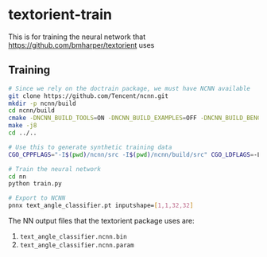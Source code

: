 # textorient-train

This is for training the neural network that https://github.com/bmharper/textorient uses

## Training

```bash
# Since we rely on the doctrain package, we must have NCNN available
git clone https://github.com/Tencent/ncnn.git
mkdir -p ncnn/build
cd ncnn/build
cmake -DNCNN_BUILD_TOOLS=ON -DNCNN_BUILD_EXAMPLES=OFF -DNCNN_BUILD_BENCHMARK=OFF -DNCNN_BUILD_TESTS=OFF ..
make -j8
cd ../..

# Use this to generate synthetic training data
CGO_CPPFLAGS="-I$(pwd)/ncnn/src -I$(pwd)/ncnn/build/src" CGO_LDFLAGS=-L$(pwd)/ncnn/build/src go run cmd/generate/generate.go

# Train the neural network
cd nn
python train.py

# Export to NCNN
pnnx text_angle_classifier.pt inputshape=[1,1,32,32]
```

The NN output files that the textorient package uses are:

1. `text_angle_classifier.ncnn.bin`
2. `text_angle_classifier.ncnn.param`

